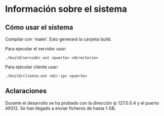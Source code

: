 # Información sobre el sistema
## Cómo usar el sistema

Compilar con 'make'.
Esto generará la carpeta build.

Para ejecutar el servidor usar:
```
./build/servidor.out <puerto> <directorio>
```

Para ejecutar cliente usar:
```
./build/cliente.out <dir-ip> <puerto>
```

## Aclaraciones
Durante el desarrollo se ha probado con la dirección ip 127.0.0.4 y el puerto 49312.
Se han llegado a enviar ficheros de hasta 1 GB.
